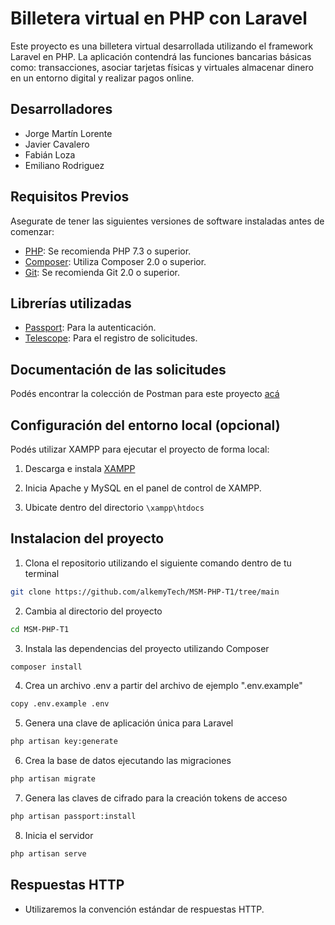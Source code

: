 # Billetera virtual en PHP con Laravel

Este proyecto es una billetera virtual desarrollada utilizando el framework Laravel en PHP. La aplicación contendrá las funciones bancarias básicas como: transacciones, asociar tarjetas físicas y virtuales almacenar dinero en un entorno digital y realizar pagos online.

## Desarrolladores

- Jorge Martín Lorente
- Javier Cavalero
- Fabián Loza
- Emiliano Rodriguez

## Requisitos Previos

Asegurate de tener las siguientes versiones de software instaladas antes de comenzar:

- [PHP](https://www.php.net/): Se recomienda PHP 7.3 o superior.
- [Composer](https://getcomposer.org/): Utiliza Composer 2.0 o superior.
- [Git](https://git-scm.com/): Se recomienda Git 2.0 o superior.

## Librerías utilizadas

- [Passport](https://laravel.com/docs/10.x/passport): Para la autenticación.
- [Telescope](https://laravel.com/docs/10.x/telescope): Para el registro de solicitudes.

## Documentación de las solicitudes

Podés encontrar la colección de Postman para este proyecto [acá](https://cloudy-spaceship-113435.postman.co/workspace/My-Workspace~65592114-9a2e-4700-8cc3-05a83bcff7e4/collection/26441397-7c814d86-5734-4c47-a0b5-8d0b8540f72f?action=share&creator=26441397) 


## Configuración del entorno local (opcional)

Podés utilizar XAMPP para ejecutar el proyecto de forma local:

1) Descarga e instala [XAMPP](https://www.apachefriends.org/es/download.html)

2) Inicia Apache y MySQL en el panel de control de XAMPP.

3) Ubicate dentro del directorio ``\xampp\htdocs``

## Instalacion del proyecto

1) Clona el repositorio utilizando el siguiente comando dentro de tu terminal

```bash
git clone https://github.com/alkemyTech/MSM-PHP-T1/tree/main
```
2) Cambia al directorio del proyecto

```bash
cd MSM-PHP-T1
```
3) Instala las dependencias del proyecto utilizando Composer

 ```bash
 composer install
 ```
 
4) Crea un archivo .env a partir del archivo de ejemplo ".env.example"

 ```bash
 copy .env.example .env
 ```

5) Genera una clave de aplicación única para Laravel

 ```bash
 php artisan key:generate
 ```

6) Crea la base de datos ejecutando las migraciones

 ```bash
 php artisan migrate
 ```

7) Genera las claves de cifrado para la creación tokens de acceso

 ```bash
 php artisan passport:install
 ```

8) Inicia el servidor

 ```bash
 php artisan serve
 ```

## Respuestas HTTP

- Utilizaremos la convención estándar de respuestas HTTP.

